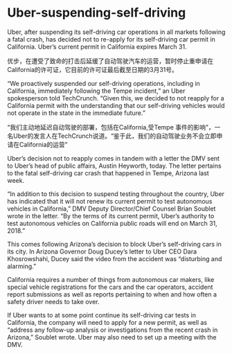 # Uber-suspending-self-driving
Uber,  after suspending its self-driving car operations in all markets following a fatal crash, has decided not to re-apply for its self-driving car permit in California. Uber’s current permit in California expires March 31.

优步，在遭受了致命的打击后延缓了自动驾驶汽车的运营，暂时停止重申请在California的许可证，它目前的许可证最后截至日期的3月31号。

“We proactively suspended our self-driving operations, including in California, immediately following the Tempe incident,” an Uber spokesperson told TechCrunch. “Given this, we decided to not reapply for a California permit with the understanding that our self-driving vehicles would not operate in the state in the immediate future.”

“我们主动地延迟自动驾驶的部署，包括在California,受Tempe 事件的影响”，一名Uber的发言人在TechCrunch说道。“鉴于此，我们的自动驾驶业务不会立即申请在California的运营”

Uber’s decision not to reapply comes in tandem with a letter the DMV sent to Uber’s head of public affairs, Austin Heyworth, today. The letter pertains to the fatal self-driving car crash that happened in Tempe, Arizona last week.

“In addition to this decision to suspend testing throughout the country, Uber has indicated that it will not renew its current permit to test autonomous vehicles in California,” DMV Deputy Director/Chief Counsel Brian Soublet wrote in the letter. “By the terms of its current permit, Uber’s authority to test autonomous vehicles on California public roads will end on March 31, 2018.”

This comes following Arizona’s decision to block Uber’s self-driving cars in its city. In Arizona Governor Doug Ducey’s letter to Uber CEO Dara Khosrowshahi, Ducey said the video from the accident was “disturbing and alarming.”

California requires a number of things from autonomous car makers, like special vehicle registrations for the cars and the car operators, accident report submissions as well as reports pertaining to when and how often a safety driver needs to take over.

If Uber wants to at some point continue its self-driving car tests in California, the company will need to apply for a new permit, as well as “address any follow-up analysis or investigations from the recent crash in Arizona,” Soublet wrote. Uber may also need to set up a meeting with the DMV.
